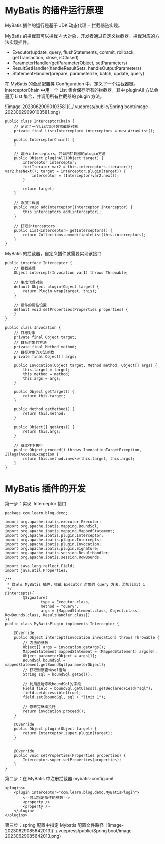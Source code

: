 # MyBatis 的插件运行原理

MyBatis 插件的运行是基于 JDK 动态代理 + 拦截器链实现。

MyBatis 的拦截器可以拦截 4 大对象，开发者通过自定义拦截器，拦截对应的方法实现插件。

- Executor(update, query, flushStatements, commit, rollback, getTransaction, close, isClosed)
- ParameterHandler(getParameterObject, setParameters)
- ResultSetHandler(handleResultSets, handleOutputParameters)
- StatementHandler(prepare, parameterize, batch, update, query)

在 MyBatis 的全局配置类 Configuration 中，定义了一个拦截器链。InterceptorChain 中用一个 List 集合保存所有的拦截器，其中 pluginAll 方法会遍历 List 集合，并调用所有拦截器的 plugin 方法。

![image-20230629090103581](../.vuepress/public/Spring boot/image-20230629090103581.png)

```
public class InterceptorChain {
    // 定义了一个List集合装拦截器对象
    private final List<Interceptor> interceptors = new ArrayList();

    public InterceptorChain() {
    }

    // 遍历interceptors，并调用拦截器的plugin方法
    public Object pluginAll(Object target) {
        Interceptor interceptor;
        for(Iterator var2 = this.interceptors.iterator(); var2.hasNext(); target = interceptor.plugin(target)) {
            interceptor = (Interceptor)var2.next();
        }

        return target;
    }

    // 添加拦截器
    public void addInterceptor(Interceptor interceptor) {
        this.interceptors.add(interceptor);
    }

    // 获取interceptors
    public List<Interceptor> getInterceptors() {
        return Collections.unmodifiableList(this.interceptors);
    }
}
```

MyBatis 的拦截器，自定义插件就需要实现该接口

```
public interface Interceptor {
    // 拦截处理
    Object intercept(Invocation var1) throws Throwable;

    // 生成代理对象
    default Object plugin(Object target) {
        return Plugin.wrap(target, this);
    }

    // 插件的属性设置
    default void setProperties(Properties properties) {
    }
}
```

```
public class Invocation {
    // 目标对象
    private final Object target;
    // 目标对象的方法
    private final Method method;
    // 目标对象的方法参数
    private final Object[] args;

    public Invocation(Object target, Method method, Object[] args) {
        this.target = target;
        this.method = method;
        this.args = args;
    }

    public Object getTarget() {
        return this.target;
    }

    public Method getMethod() {
        return this.method;
    }

    public Object[] getArgs() {
        return this.args;
    }

    // 继续往下执行
    public Object proceed() throws InvocationTargetException, IllegalAccessException {
        return this.method.invoke(this.target, this.args);
    }
}
```

# MyBatis 插件的开发

第一步：实现  Interceptor 接口

```
package com.learn.blog.demo;

import org.apache.ibatis.executor.Executor;
import org.apache.ibatis.mapping.BoundSql;
import org.apache.ibatis.mapping.MappedStatement;
import org.apache.ibatis.plugin.Interceptor;
import org.apache.ibatis.plugin.Intercepts;
import org.apache.ibatis.plugin.Invocation;
import org.apache.ibatis.plugin.Signature;
import org.apache.ibatis.session.ResultHandler;
import org.apache.ibatis.session.RowBounds;

import java.lang.reflect.Field;
import java.util.Properties;

/**
 * 自定义 MyBatis 插件，拦截 Executor 对象的 query 方法，添加limit 1
 */
@Intercepts({
        @Signature(
                type = Executor.class,
                method = "query",
                args = {MappedStatement.class, Object.class, RowBounds.class, ResultHandler.class})
})
public class MyBatisPlugin implements Interceptor {

    @Override
    public Object intercept(Invocation invocation) throws Throwable {
        // 方法的参数
        Object[] args = invocation.getArgs();
        MappedStatement mappedStatement = (MappedStatement) args[0];
        Object parameterObject = args[1];
        BoundSql boundSql = mappedStatement.getBoundSql(parameterObject);
        // 获取到原查询sql语句
        String sql = boundSql.getSql();

        // 利用反射修改boundSql的字段
        Field field = boundSql.getClass().getDeclaredField("sql");
        field.setAccessible(true);
        field.set(boundSql, sql + "limit 1");

        // 修改完继续执行
        return invocation.proceed();
    }

    @Override
    public Object plugin(Object target) {
        return Interceptor.super.plugin(target);
    }


    @Override
    public void setProperties(Properties properties) {
        Interceptor.super.setProperties(properties);
    }
}
```

第二步：在 MyBatis 中注册拦截器 mybatis-config.xml

```
<plugins>
	<plugin interceptor="com.learn.blog.demo.MyBatisPlugin">
        <--可以指定插件的参数-->
		<property />
		<property />
	</plugin>
</plugins>
```

第三步：spring 配置中指定 Mybatis 配置文件路径  ![image-20230629085642013](../.vuepress/public/Spring boot/image-20230629085642013.png)
